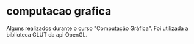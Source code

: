 # computacao grafica
Alguns realizados durante o curso "Computação Gráfica".
Foi utilizada a biblioteca GLUT da api OpenGL.

